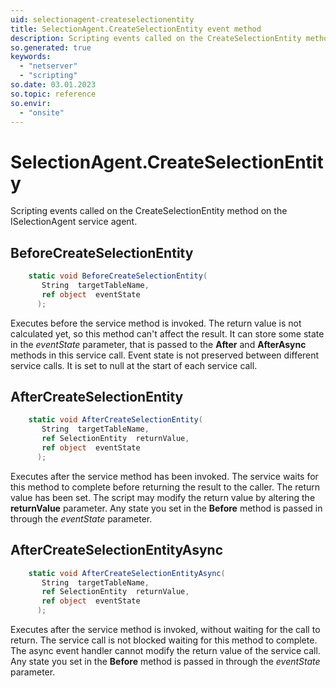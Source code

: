 ```yaml
---
uid: selectionagent-createselectionentity
title: SelectionAgent.CreateSelectionEntity event method
description: Scripting events called on the CreateSelectionEntity method on the SelectionAgent service agent.
so.generated: true
keywords:
  - "netserver"
  - "scripting"
so.date: 03.01.2023
so.topic: reference
so.envir:
  - "onsite"
---
```

# SelectionAgent.CreateSelectionEntity

Scripting events called on the <see cref='M:SuperOffice.CRM.Services.ISelectionAgent.CreateSelectionEntity'>CreateSelectionEntity</see> method on the <see cref='ISelectionAgent'>ISelectionAgent</see>  service agent.

## BeforeCreateSelectionEntity
```cs
    static void BeforeCreateSelectionEntity(
       String  targetTableName,
       ref object  eventState
      );
```
Executes before the service method is invoked.
The return value is not calculated yet, so this method can't affect the result.
It can store some state in the *eventState* parameter, that is passed to the **After** and **AfterAsync** methods in this service call.
Event state is not preserved between different service calls. It is set to null at the start of each service call.
## AfterCreateSelectionEntity
```cs
    static void AfterCreateSelectionEntity(
       String  targetTableName,
       ref SelectionEntity  returnValue,
       ref object  eventState
      );
```
Executes after the service method has been invoked. The service waits for this method to complete before returning the result to the caller.
The return value has been set. The script may modify the return value by altering the **returnValue** parameter.
Any state you set in the **Before** method is passed in through the *eventState* parameter.
## AfterCreateSelectionEntityAsync
```cs
    static void AfterCreateSelectionEntityAsync(
       String  targetTableName,
       ref SelectionEntity  returnValue,
       ref object  eventState
      );
```
Executes after the service method is invoked, without waiting for the call to return.
The service call is not blocked waiting for this method to complete.
The async event handler cannot modify the return value of the service call.
Any state you set in the **Before** method is passed in through the *eventState* parameter.

